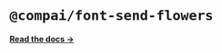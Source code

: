 # `@compai/font-send-flowers`

[**Read the docs &rarr;**](https://components.ai/docs/typefaces/send-flowers)
